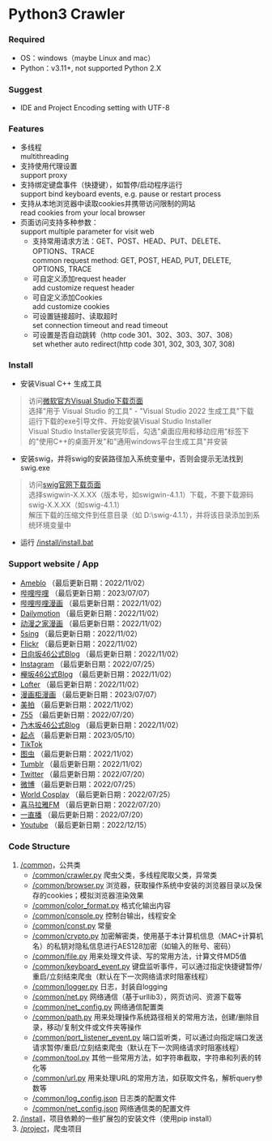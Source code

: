 Python3 Crawler
=====

### Required

* OS：windows（maybe Linux and mac）<br>
* Python：v3.11+, not supported Python 2.X

### Suggest

* IDE and Project Encoding setting with UTF-8

### Features

* 多线程<br>
  multithreading<br>
* 支持使用代理设置<br>
  support proxy<br>
* 支持绑定键盘事件（快捷键），如暂停/启动程序运行<br>
  support bind keyboard events, e.g. pause or restart process<br>
* 支持从本地浏览器中读取cookies并携带访问限制的网站<br>
  read cookies from your local browser<br>
* 页面访问支持多种参数：<br>
  support multiple parameter for visit web
    * 支持常用请求方法：GET、POST、HEAD、PUT、DELETE、OPTIONS、TRACE<br>
      common request method: GET, POST, HEAD, PUT, DELETE, OPTIONS, TRACE<br>
    * 可自定义添加request header<br>
      add customize request header<br>
    * 可自定义添加Cookies<br>
      add customize cookies<br>
    * 可设置链接超时、读取超时<br>
      set connection timeout and read timeout<br>
    * 可设置是否自动跳转（http code 301、302、303、307、308）<br>
      set whether auto redirect(http code 301, 302, 303, 307, 308) <br>

### Install
* 安装Visual C++ 生成工具 <br>
> 访问[微软官方Visual Studio下载页面](https://visualstudio.microsoft.com/downloads/)<br>
选择"用于 Visual Studio 的工具" - "Visual Studio 2022 生成工具"下载<br>
运行下载的exe引导文件、开始安装Visual Studio Installer<br>
Visual Studio Installer安装完毕后，勾选"桌面应用和移动应用"标签下的"使用C++的桌面开发"和"通用windows平台生成工具"并安装<br>

* 安装swig，并将swig的安装路径加入系统变量中，否则会提示无法找到swig.exe
> 访问[swig官网下载页面](http://www.swig.org/download.html)<br>
选择swigwin-X.X.XX（版本号，如swigwin-4.1.1）下载，不要下载源码swig-X.X.XX（如swig-4.1.1）<br>
解压下载的压缩文件到任意目录（如 D:\swig-4.1.1），并将该目录添加到系统环境变量中

* 运行 [/install/install.bat](install/install.bat)<br>

### Support website / App

* [Ameblo](https://ameblo.jp/) （最后更新日期：2022/11/02）
* [哔哩哔哩](https://www.bilibili.com/) （最后更新日期：2023/07/07）
* [哔哩哔哩漫画](https://manga.bilibili.com/) （最后更新日期：2022/11/02）
* [Dailymotion](https://www.dailymotion.com/) （最后更新日期：2022/11/02）
* [动漫之家漫画](https://www.dmzj.com/) （最后更新日期：2022/11/02）
* [5sing](https://5sing.kugou.com/index.html) （最后更新日期：2022/11/02）
* [Flickr](https://www.flickr.com/) （最后更新日期：2022/11/02）
* [日向坂46公式Blog](https://www.hinatazaka46.com/s/official/diary/member) （最后更新日期：2022/11/02）
* [Instagram](https://www.instagram.com/) （最后更新日期：2022/07/25）
* [欅坂46公式Blog](https://www.keyakizaka46.com/s/k46o/diary/member) （最后更新日期：2022/11/02）
* [Lofter](https://www.lofter.com/) （最后更新日期：2022/11/02）
* [漫画柜漫画](https://www.manhuagui.com/) （最后更新日期：2023/07/07）
* [美拍](https://www.meipai.com/) （最后更新日期：2022/11/02）
* [755](https://7gogo.jp/) （最后更新日期：2022/07/20）
* [乃木坂46公式Blog](https://www.nogizaka46.com/s/n46/diary/MEMBER/list) （最后更新日期：2022/11/02）
* [起点](https://www.qidian.com/) （最后更新日期：2023/05/10）
* [TikTok](https://www.tiktok.com/)
* [图虫](https://tuchong.com/) （最后更新日期：2022/11/02）
* [Tumblr](https://www.tumblr.com/) （最后更新日期：2022/11/02）
* [Twitter](https://twitter.com/) （最后更新日期：2022/07/20）
* [微博](https://weibo.com/) （最后更新日期：2022/07/25）
* [World Cosplay](https://worldcosplay.net/) （最后更新日期：2022/07/25）
* [喜马拉雅FM](https://www.ximalaya.com/) （最后更新日期：2022/07/20）
* [一直播](https://www.yizhibo.com/) （最后更新日期：2022/07/20）
* [Youtube](https://www.youtube.com/) （最后更新日期：2022/12/15）

### Code Structure  

1. [/common](common)，公共类<br>
   * [/common/crawler.py](common/crawler.py) 爬虫父类，多线程爬取父类，异常类<br>
   * [/common/browser.py](common/browser.py) 浏览器，获取操作系统中安装的浏览器目录以及保存的cookies；模拟浏览器渲染效果<br>
   * [/common/color_format.py](common/color_format.py) 格式化输出内容<br>
   * [/common/console.py](common/console.py) 控制台输出，线程安全<br>
   * [/common/const.py](common/const.py) 常量<br>
   * [/common/crypto.py](common/crypto.py) 加密解密类，使用基于本计算机信息（MAC+计算机名）的私钥对隐私信息进行AES128加密（如输入的账号、密码）<br>
   * [/common/file.py](common/file.py) 用来处理文件读、写的常用方法，计算文件MD5值<br>
   * [/common/keyboard_event.py](common/keyboard_event.py) 键盘监听事件，可以通过指定快捷键暂停/重启/立刻结束爬虫（默认在下一次网络请求时阻塞线程）<br>
   * [/common/logger.py](common/logger.py) 日志，封装自logging<br>
   * [/common/net.py](common/net.py) 网络通信（基于urllib3），网页访问、资源下载等<br>
   * [/common/net_config.py](common/net_config.py) 网络通信配置类<br>
   * [/common/path.py](common/path.py) 用来处理操作系统路径相关的常用方法，创建/删除目录，移动/复制文件或文件夹等操作<br>
   * [/common/port_listener_event.py](common/port_listener_event.py) 端口监听类，可以通过向指定端口发送请求暂停/重启/立刻结束爬虫（默认在下一次网络请求时阻塞线程）<br>
   * [/common/tool.py](common/tool.py) 其他一些常用方法，如字符串截取，字符串和列表的转化等
   * [/common/url.py](common/url.py) 用来处理URL的常用方法，如获取文件名，解析query参数等
   * [/common/log_config.json](common/log_config.json) 日志类的配置文件
   * [/common/net_config.json](common/net_config.json) 网络通信类的配置文件
2. [/install](install)，项目依赖的一些扩展包的安装文件（使用pip install）
3. [/project](project)，爬虫项目
